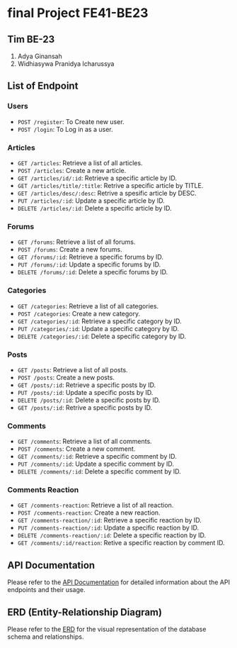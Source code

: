 ﻿# final Project FE41-BE23

## Tim BE-23

1. Adya Ginansah
2. Widhiasywa Pranidya Icharussya

## List of Endpoint

### Users

- `POST /register`: To Create new user.
- `POST /login`: To Log in as a user.

### Articles

- `GET /articles`: Retrieve a list of all articles.
- `POST /articles`: Create a new article.
- `GET /articles/id/:id`: Retrieve a specific article by ID.
- `GET /articles/title/:title`: Retrive a specific article by TITLE.
- `GET /articles/desc/:desc`: Retrive a spesific article by DESC.
- `PUT /articles/:id`: Update a specific article by ID.
- `DELETE /articles/:id`: Delete a specific article by ID.

### Forums

- `GET /forums`: Retrieve a list of all forums.
- `POST /forums`: Create a new forums.
- `GET /forums/:id`: Retrieve a specific forums by ID.
- `PUT /forums/:id`: Update a specific forums by ID.
- `DELETE /forums/:id`: Delete a specific forums by ID.

### Categories

- `GET /categories`: Retrieve a list of all categories.
- `POST /categories`: Create a new category.
- `GET /categories/:id`: Retrieve a specific category by ID.
- `PUT /categories/:id`: Update a specific category by ID.
- `DELETE /categories/:id`: Delete a specific category by ID.

### Posts

- `GET /posts`: Retrieve a list of all posts.
- `POST /posts`: Create a new posts.
- `GET /posts/:id`: Retrieve a specific posts by ID.
- `PUT /posts/:id`: Update a specific posts by ID.
- `DELETE /posts/:id`: Delete a specific posts by ID.
- `GET /posts/:id`: Retrive a specific posts by ID.

### Comments

- `GET /comments`: Retrieve a list of all comments.
- `POST /comments`: Create a new comment.
- `GET /comments/:id`: Retrieve a specific comment by ID.
- `PUT /comments/:id`: Update a specific comment by ID.
- `DELETE /comments/:id`: Delete a specific comment by ID.

### Comments Reaction

- `GET /comments-reaction`: Retrieve a list of all reaction.
- `POST /comments-reaction`: Create a new reaction.
- `GET /comments-reaction/:id`: Retrieve a specific reaction by ID.
- `PUT /comments-reaction/:id`: Update a specific reaction by ID.
- `DELETE /comments-reaction/:id`: Delete a specific reaction by ID.
- `GET /comments/:id/reaction`: Retive a specific reaction by comment ID.


## API Documentation 

Please refer to the [API Documentation](https://documenter.getpostman.com/view/22415938/2s93sf1qry) for detailed information about the API endpoints and their usage.


## ERD (Entity-Relationship Diagram)

Please refer to the [ERD](https://drive.google.com/file/d/1PxWnXWDp0MIDLAZCWfmlMASsazEc_YnV/view?usp=sharing) for the visual representation of the database schema and relationships.

